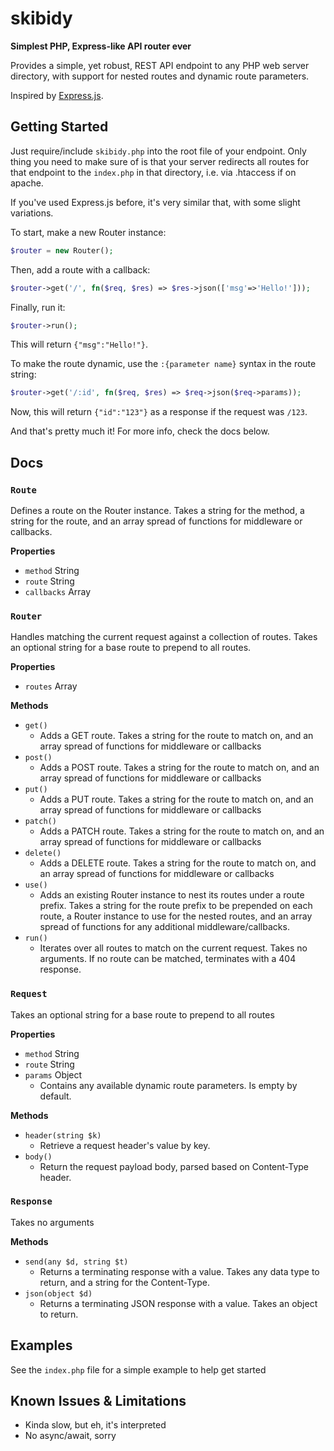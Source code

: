 # skibidy
**Simplest PHP, Express-like API router ever**

Provides a simple, yet robust, REST API endpoint to any PHP web server directory, with support for nested routes and dynamic route parameters.

Inspired by [Express.js](https://github.com/expressjs/express).

## Getting Started
Just require/include `skibidy.php` into the root file of your endpoint. Only thing you need to make sure of is that your server redirects all routes for that endpoint to the `index.php` in that directory, i.e. via .htaccess if on apache.

If you've used Express.js before, it's very similar that, with some slight variations.

To start, make a new Router instance:
```php
$router = new Router();
```

Then, add a route with a callback:
```php
$router->get('/', fn($req, $res) => $res->json(['msg'=>'Hello!']));
```

Finally, run it:
```php
$router->run();
```

This will return `{"msg":"Hello!"}`.

To make the route dynamic, use the `:{parameter name}` syntax in the route string:
```php
$router->get('/:id', fn($req, $res) => $req->json($req->params));
```

Now, this will return `{"id":"123"}` as a response if the request was `/123`.

And that's pretty much it! For more info, check the docs below.

## Docs
### `Route`
Defines a route on the Router instance. Takes a string for the method, a string for the route, and an array spread of functions for middleware or callbacks.

**Properties**
- `method` String
- `route` String
- `callbacks` Array

### `Router`
Handles matching the current request against a collection of routes. Takes an optional string for a base route to prepend to all routes.

**Properties**
- `routes` Array

**Methods**
- `get()`
  - Adds a GET route. Takes a string for the route to match on, and an array spread of functions for middleware or callbacks
- `post()`
  - Adds a POST route. Takes a string for the route to match on, and an array spread of functions for middleware or callbacks
- `put()`
  - Adds a PUT route. Takes a string for the route to match on, and an array spread of functions for middleware or callbacks
- `patch()`
  - Adds a PATCH route. Takes a string for the route to match on, and an array spread of functions for middleware or callbacks
- `delete()`
  - Adds a DELETE route. Takes a string for the route to match on, and an array spread of functions for middleware or callbacks
- `use()`
  - Adds an existing Router instance to nest its routes under a route prefix. Takes a string for the route prefix to be prepended on each route, a Router instance to use for the nested routes, and an array spread of functions for any additional middleware/callbacks.
- `run()`
  - Iterates over all routes to match on the current request. Takes no arguments. If no route can be matched, terminates with a 404 response.

### `Request`
Takes an optional string for a base route to prepend to all routes

**Properties**
- `method` String
- `route` String
- `params` Object
  - Contains any available dynamic route parameters. Is empty by default.

**Methods**
- `header(string $k)`
  - Retrieve a request header's value by key.
- `body()`
  - Return the request payload body, parsed based on Content-Type header.

### `Response`
Takes no arguments

**Methods**
- `send(any $d, string $t)`
  - Returns a terminating response with a value. Takes any data type to return, and a string for the Content-Type.
- `json(object $d)`
  - Returns a terminating JSON response with a value. Takes an object to return.

## Examples
See the `index.php` file for a simple example to help get started

## Known Issues & Limitations
- Kinda slow, but eh, it's interpreted
- No async/await, sorry